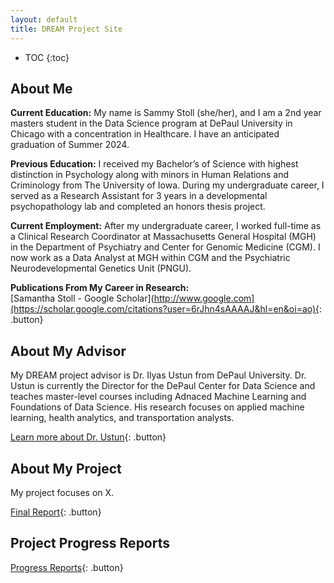 ```yaml
---
layout: default
title: DREAM Project Site
---
```


* TOC
{:toc}

## About Me

**Current Education:**
My name is Sammy Stoll (she/her), and I am a 2nd year masters student in the Data Science program at DePaul University in Chicago with a concentration in Healthcare. I have an anticipated graduation of Summer 2024. 

**Previous Education:**
I received my Bachelor’s of Science with highest distinction in Psychology along with minors in Human Relations and Criminology from The University of Iowa. During my undergraduate career, I served as a Research Assistant for 3 years in a developmental psychopathology lab and completed an honors thesis project. 

**Current Employment:**
After my undergraduate career, I worked full-time as a Clinical Research Coordinator at Massachusetts General Hospital (MGH) in the Department of Psychiatry and Center for Genomic Medicine (CGM). I now work as a Data Analyst at MGH within CGM and the Psychiatric Neurodevelopmental Genetics Unit (PNGU). 

**Publications From My Career in Research:**  
[Samantha Stoll - Google Scholar](http://www.google.com](https://scholar.google.com/citations?user=6rJhn4sAAAAJ&hl=en&oi=ao){: .button}

## About My Advisor

My DREAM project advisor is Dr. Ilyas Ustun from DePaul University. Dr. Ustun is currently the Director for the DePaul Center for Data Science and teaches master-level courses including Adnaced Machine Learning and Foundations of Data Science. His research focuses on applied machine learning, health analytics, and transportation analysts. 

[Learn more about Dr. Ustun](https://cds.cdm.depaul.edu/teachers/ilyas-ustun/){: .button}

## About My Project

My project focuses on X. 

[Final Report](files/finalreport.pdf){: .button}

## Project Progress Reports

[Progress Reports](blog.html){: .button}
